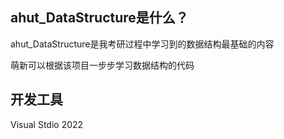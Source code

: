 ## ahut_DataStructure是什么？
ahut_DataStructure是我考研过程中学习到的数据结构最基础的内容

萌新可以根据该项目一步步学习数据结构的代码

## 开发工具
Visual Stdio 2022
